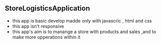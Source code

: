## StoreLogisticsApplication
- this app is basic develop madde only with javascric , html and css
- this app isn't responsive 
- this app's aim is to manange a store with products and sales ,and to make more opperations within it
